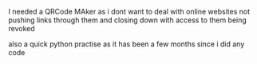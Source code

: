I needed a QRCode MAker as i dont want to deal with online websites not pushing links through them and closing down with access to them being revoked

also a quick python practise as it has been a few months since i did any code 
